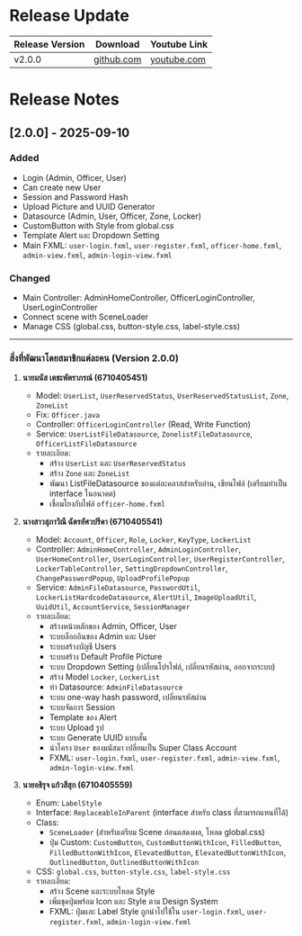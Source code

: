 # Release Update
| Release Version | Download                                                                                         | Youtube Link                        |
|-----------------|--------------------------------------------------------------------------------------------------|-------------------------------------|
| v2.0.0          | [github.com](https://github.com/CS211-681-Project/project681-rod-f-211/releases/tag/2.0.0) | [youtube.com](https://youtu.be/rBWc2zr-5f8) |

# Release Notes
## [2.0.0] - 2025-09-10
### Added
- Login (Admin, Officer, User)
- Can create new User
- Session and Password Hash
- Upload Picture and UUID Generator
- Datasource (Admin, User, Officer, Zone, Locker)
- CustomButton with Style from global.css
- Template Alert และ Dropdown Setting
- Main FXML: `user-login.fxml`, `user-register.fxml`, `officer-home.fxml`, `admin-view.fxml`, `admin-login-view.fxml`

### Changed
- Main Controller: AdminHomeController, OfficerLoginController, UserLoginController
- Connect scene with SceneLoader
- Manage CSS (global.css, button-style.css, label-style.css)

---
### สิ่งที่พัฒนาโดยสมาชิกแต่ละคน (Version 2.0.0)

1. **นายมนัส เตชะพัตราภรณ์ (6710405451)**
    - Model: `UserList`, `UserReservedStatus`, `UserReservedStatusList`, `Zone`, `ZoneList`
    - Fix: `Officer.java`
    - Controller: `OfficerLoginController` (Read, Write Function)
    - Service: `UserListFileDatasource`, `ZonelistFileDatasource`, `OfficerListFileDatasource`
    - รายละเอียด:
        - สร้าง `UserList` และ `UserReservedStatus`
        - สร้าง `Zone` และ `ZoneList`
        - พัฒนา ListFileDatasource ของแต่ละคลาสสำหรับอ่าน, เขียนไฟล์ (เตรียมทำเป็น interface ในอนาคต)
        - เชื่อมโยงกับไฟล์ `officer-home.fxml`

2. **นางสาวสุภาวิณี ฉัตรอัศวปรีดา (6710405541)**
    - Model: `Account`, `Officer`, `Role`, `Locker`, `KeyType`, `LockerList`
    - Controller: `AdminHomeController`, `AdminLoginController`, `UserHomeController`, `UserLoginController`, `UserRegisterController`, `LockerTableController`, `SettingDropdownController`, `ChangePasswordPopup`, `UploadProfilePopup`
    - Service: `AdminFileDatasource`, `PasswordUtil`, `LockerListHardcodeDatasource`, `AlertUtil`, `ImageUploadUtil`, `UuidUtil`, `AccountService`, `SessionManager`
    - รายละเอียด:
        - สร้างหน้าหลักของ Admin, Officer, User
        - ระบบล็อกอินของ Admin และ User
        - ระบบสร้างบัญชี Users
        - ระบบสร้าง Default Profile Picture
        - ระบบ Dropdown Setting (เปลี่ยนโปรไฟล์, เปลี่ยนรหัสผ่าน, ออกจากระบบ)
        - สร้าง Model `Locker`, `LockerList`
        - ทำ Datasource: `AdminFileDatasource`
        - ระบบ one-way hash password, เปลี่ยนรหัสผ่าน
        - ระบบจัดการ Session
        - Template ของ Alert
        - ระบบ Upload รูป
        - ระบบ Generate UUID แบบสั้น
        - นำโครง `User` ของมนัสมา เปลี่ยนเป็น Super Class Account
        - FXML: `user-login.fxml`, `user-register.fxml`, `admin-view.fxml`, `admin-login-view.fxml`

3. **นายอธิรุจ แก้วสีสุก (6710405559)**
    - Enum: `LabelStyle`
    - Interface: `ReplaceableInParent` (interface สำหรับ class ที่สามารถแทนที่ได้)
    - Class:
        - `SceneLoader` (สำหรับเตรียม Scene ก่อนแสดงผล, โหลด global.css)
        - ปุ่ม Custom: `CustomButton`, `CustomButtonWithIcon`, `FilledButton`, `FilledButtonWithIcon`, `ElevatedButton`, `ElevatedButtonWithIcon`, `OutlinedButton`, `OutlinedButtonWithIcon`
    - CSS: `global.css`, `button-style.css`, `label-style.css`
    - รายละเอียด:
        - สร้าง Scene และระบบโหลด Style
        - เพิ่มชุดปุ่มพร้อม Icon และ Style ตาม Design System
        - FXML: ปุ่มและ Label Style ถูกนำไปใช้ใน `user-login.fxml`, `user-register.fxml`, `admin-login-view.fxml`  